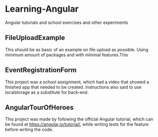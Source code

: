 # Learning-Angular
Angular tutorials and school exercises and other experiments

## FileUploadExample
This should be as basic of an example on file upload as possible. Using minimum amount of packages and with minimal features.This 

## EventRegistrationForm
This project was a school assignment, which had a video that showed a finished app that needed to be created. Instructions also said to use localstorage as a substitute for back-end.

## AngularTourOfHeroes
This project was made by following the official Angular tutorial, which can be found at https://angular.io/tutorial/, while writing tests for the feature before writing the code.